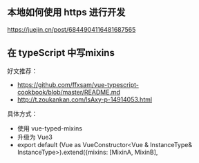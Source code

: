 ## 本地如何使用 https 进行开发
https://juejin.cn/post/6844904116481687565

## 在 typeScript 中写mixins
好文推荐：
- https://github.com/ffxsam/vue-typescript-cookbook/blob/master/README.md
- http://t.zoukankan.com/lsAxy-p-14914053.html

具体方式：
- 使用 vue-typed-mixins
- 升级为 Vue3
- export default (Vue as VueConstructor<Vue & InstanceType<typeof MixinA>& InstanceType<typeof MixinB>>).extend({mixins: [MixinA, MixinB],